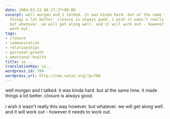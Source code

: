 ```yaml
---
date: 2004-03-22 06:17:27+00:00
excerpt: well morgan and I talked. it was kinda hard. but at the same time. it made
  things a lot better. closure is always good. i wish it wasn't really this way however.
  but whatever. we will get along well. and it will work out - however it needs to
  work out.
tags:
- closure
- communication
- relationships
- personal-growth
- emotional-health
title: so...
translationKey: so...
wordpress_id: 784
wordpress_url: http://new.nata2.org/?p=784
---
```


well morgan and I talked. it was kinda hard. but at the same time. it made things a lot better. closure is always good. <br/><br/>i wish it wasn't really this way however. but whatever. we will get along well. and it will work out - however it needs to work out.